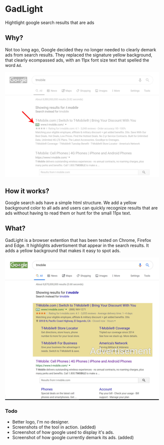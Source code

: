# GadLight

Hightlight google search results that are ads

## Why?

Not too long ago, Google decided they no longer needed to clearly demark ads from search results. They replaced the signature yellow background, that clearly ecompassed ads, with an 11px font size text that spelled the word `Ad`.

![Google Ad Search Result](https://raw.githubusercontent.com/ibudiallo/gadlight/master/resources/screenshot-2.jpg)

## How it works?

Google search ads have a simple html structure. We add a yellow background color to all ads and users can quickly recognize results that are ads without having to read them or hunt for the small 11px text.

## What?

GadLight is a browser extention that has been tested on Chrome, Firefox and Edge. It highlights advertisment that appear in the search results. It adds a yellow background that makes it easy to spot ads.


![GadLight](https://raw.githubusercontent.com/ibudiallo/gadlight/master/resources/screenshot-1.jpg)


### Todo

- Better logo, I'm no designer.
- Screenshots of the tool in action. (added)
- Screenshot of how google used to display it's ads.
- Screenshot of how google currently demark its ads. (added)
